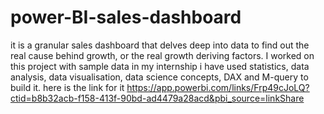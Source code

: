 # power-BI-sales-dashboard
it is a granular sales dashboard that delves deep into data to find out the real cause behind growth, or the real growth deriving factors. I worked on this project with sample data in my internship i have used statistics, data analysis, data visualisation, data science concepts, DAX and M-query to build it.
here is the link for it https://app.powerbi.com/links/Frp49cJoLQ?ctid=b8b32acb-f158-413f-90bd-ad4479a28acd&pbi_source=linkShare
